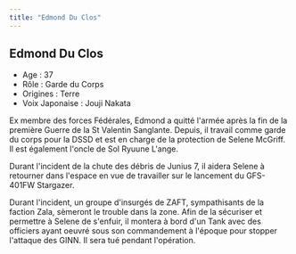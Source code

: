 ```yaml
---
title: "Edmond Du Clos"
---
```


Edmond Du Clos
--------------

* Age : 37
* Rôle : Garde du Corps
* Origines : Terre
* Voix Japonaise : Jouji Nakata

Ex membre des forces Fédérales, Edmond a quitté l'armée après la fin de la première Guerre de la St Valentin Sanglante. Depuis, il travail comme garde du corps pour la DSSD et est en charge de la protection de Selene McGriff. Il est également l'oncle de Sol Ryuune L'ange.
  
Durant l'incident de la chute des débris de Junius 7, il aidera Selene à retourner dans l'espace en vue de travailler sur le lancement du GFS-401FW Stargazer.


Durant l'incident, un groupe d'insurgés de ZAFT, sympathisants de la faction Zala, sèmeront le trouble dans la zone. Afin de la sécuriser et permettre à Selene de s'enfuir, il montera à bord d'un Tank avec des officiers ayant oeuvré sous son commandement à l'époque pour stopper l'attaque des GINN. Il sera tué pendant l'opération.

